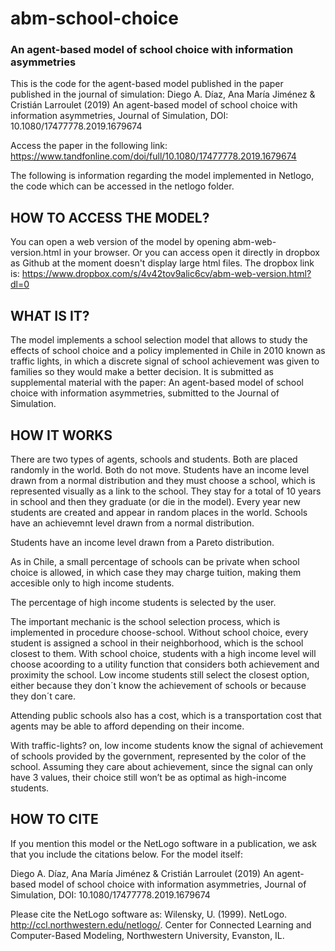 # abm-school-choice
### An agent-based model of school choice with information asymmetries

This is the code for the agent-based model published in the paper published in the journal of simulation: 
Diego A. Díaz, Ana María Jiménez & Cristián Larroulet (2019) An agent-based model of school choice with information asymmetries, Journal of Simulation, DOI: 10.1080/17477778.2019.1679674

Access the paper in the following link: https://www.tandfonline.com/doi/full/10.1080/17477778.2019.1679674

The following is information regarding the model implemented in Netlogo, the code which can be accessed in the netlogo folder. 

## HOW TO ACCESS THE MODEL? 

You can open a web version of the model by opening abm-web-version.html in your browser. Or you can access open it directly in dropbox as Github at the moment doesn't display large html files. The dropbox link is: https://www.dropbox.com/s/4v42tov9alic6cv/abm-web-version.html?dl=0

## WHAT IS IT?

The model implements a school selection model that allows to study the effects of school choice and a policy implemented in Chile in 2010 known as traffic lights, in which a discrete signal of school achievement was given to families so they would make a better decision. It is submitted as supplemental material with the paper: An agent-based model of school choice with information asymmetries, submitted to the Journal of Simulation.

## HOW IT WORKS

There are two types of agents, schools and students. Both are placed randomly in the world. Both do not move.
Students have an income level drawn from a normal distribution and they must choose a school, which is represented visually as a link to the school. They stay for a total of 10 years in school and then they graduate (or die in the model). Every year new students are created and appear in random places in the world.
Schools have an achievemnt level drawn from a normal distribution.

Students have an income level drawn from a Pareto distribution.

As in Chile, a small percentage of schools can be private when school choice is allowed, in which case they may charge tuition, making them accesible only to high income students.

The percentage of high income students is selected by the user.

The important mechanic is the school selection process, which is implemented in procedure choose-school. Without school choice, every student is assigned a school in their neighborhood, which is the school closest to them. With school choice, students with a high income level will choose acoording to a utility function that considers both achievement and proximity the school. Low income students still select the closest option, either because they don´t know the achievement of schools or because they don´t care.

Attending public schools also has a cost, which is a transportation cost that agents may be able to afford depending on their income.

With traffic-lights? on, low income students know the signal of achievement of schools provided by the government, represented by the color of the school. Assuming they care about achievement, since the signal can only have 3 values, their choice still won’t be as optimal as high-income students.

## HOW TO CITE

If you mention this model or the NetLogo software in a publication, we ask that you include the citations below. For the model itself:

Diego A. Díaz, Ana María Jiménez & Cristián Larroulet (2019) An agent-based model of school choice with information asymmetries, Journal of Simulation, DOI: 10.1080/17477778.2019.1679674

Please cite the NetLogo software as: Wilensky, U. (1999). NetLogo. http://ccl.northwestern.edu/netlogo/. Center for Connected Learning and Computer-Based Modeling, Northwestern University, Evanston, IL.
